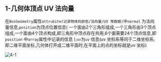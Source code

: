 ## 1-几何体顶点 UV 法向量

在`BoxGeometry`属性`attrubite(记录物体的颜色/法向量/UV 等数据)`中`normal` 为法向量信息,`position`为顶点位置信息( 一个面由2个三角形组成,一个三角形由3个顶点组成,一个面由4个顶点构成,即三角形中顶点存在共用,6个面需要24个顶点信息,即`position` 中`array`属性中记录的信息 ),`uv`为`uv` 信息(uv 坐标系等同于二维坐标系,即二维平面坐标,几何体打开成二维平面时,在平面上的点的坐标就是uv 坐标)

![4-1](D:\学习\wanye\HTML\ThreeJS\2022全网最全three.js最新入门课程【搞定前端前沿技术】\笔记\img\4-1.png)

